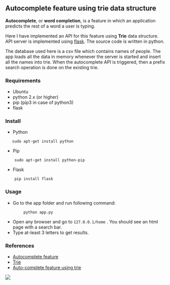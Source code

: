 ## Autocomplete feature using trie data structure


**Autocomplete**, or **word completion**, is a feature in which an application predicts the rest of a word a user is typing. 

Here I have implemented an API for this feature using **Trie** data structure.  API server is implemented using [flask](https://flask.palletsprojects.com/en/1.0.x/). The source code is written in python.

The database used here is a csv file which contains names of people. The app loads all the data in memory whenever the server is started and insert all the names into trie. When the autocomplete API is triggered, then a prefix search operation is done on the existing trie. 

### Requirements
 - Ubuntu
 - python 2.x (or higher)
 - pip (pip3 in case of python3)
 - flask
### Install
- Python
 ```
	sudo apt-get install python
```
- Pip
```
	sudo apt-get install python-pip
```
- Flask
```
	pip install flask
```
### Usage

- Go to the app folder and run following command:
```
		python app.py
```
- Open any browser and go to `127.0.0.1/home` . You should see an html page with a search bar.
- Type at-least 3 letters to get results.

### References
- [Autocomplete feature](https://en.wikipedia.org/wiki/Autocomplete)
- [Trie](https://en.wikipedia.org/wiki/Trie)
- [Auto-complete feature using trie](https://www.geeksforgeeks.org/auto-complete-feature-using-trie/)

![](https://github.com/abhijais04/Search-bar-Autocomplete/blob/master/AutoComplete.png)

